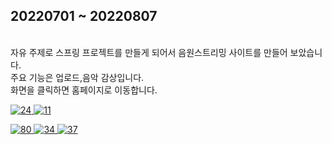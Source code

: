 <h2>20220701 ~ 20220807</h2><br/> 
자유 주제로 스프링 프로젝트를 만들게 되어서 음원스트리밍 사이트를 만들어 보았습니다.<br/>
주요 기능은 업로드,음악 감상입니다.</br>
화면을 클릭하면 홈페이지로 이동합니다.
<a href="http://49.142.157.251:9090/javagreenS_lhs/"> 

![24](https://user-images.githubusercontent.com/102267901/193394170-dd6c60c8-0120-42fc-93e5-e96752429814.jpg)
![11](https://user-images.githubusercontent.com/102267901/193394285-e7d00aa6-15ae-4c21-8cf4-fa8185890e01.jpg)

![80](https://user-images.githubusercontent.com/102267901/193394254-5a1e5ab4-8d27-4332-b724-8ca11cb03cc6.jpg)
![34](https://user-images.githubusercontent.com/102267901/193394272-719176e8-411b-4e13-99df-3f5d2ce03090.jpg)
![37](https://user-images.githubusercontent.com/102267901/193394273-8a2f6157-5c78-44c3-8045-b29532e1a91c.jpg)

</a>
